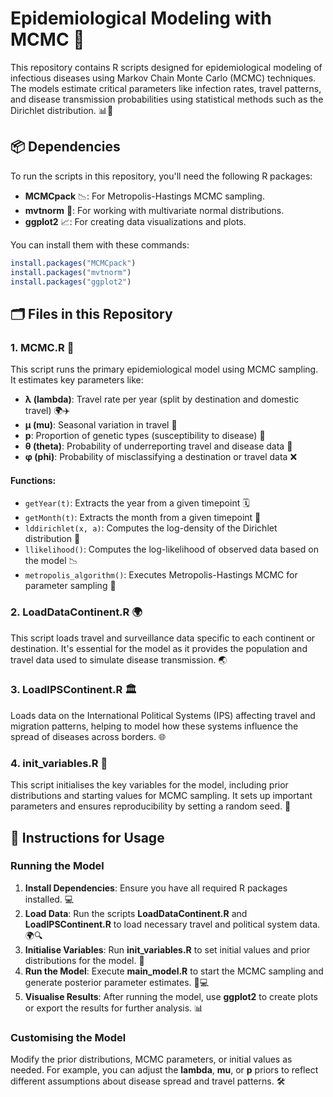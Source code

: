 # Epidemiological Modeling with MCMC 🧬

This repository contains R scripts designed for epidemiological modeling of infectious diseases using Markov Chain Monte Carlo (MCMC) techniques. The models estimate critical parameters like infection rates, travel patterns, and disease transmission probabilities using statistical methods such as the Dirichlet distribution. 📊🔬

## 📦 Dependencies
To run the scripts in this repository, you'll need the following R packages:

- **MCMCpack** 📉: For Metropolis-Hastings MCMC sampling.
- **mvtnorm** 📐: For working with multivariate normal distributions.
- **ggplot2** 📈: For creating data visualizations and plots.

You can install them with these commands:

```r
install.packages("MCMCpack")
install.packages("mvtnorm")
install.packages("ggplot2")
```

## 🗂️ Files in this Repository

### 1. **MCMC.R** 🧮
This script runs the primary epidemiological model using MCMC sampling. It estimates key parameters like:

- **λ (lambda)**: Travel rate per year (split by destination and domestic travel) 🌍✈️
- **μ (mu)**: Seasonal variation in travel 📅
- **p**: Proportion of genetic types (susceptibility to disease) 🧬
- **θ (theta)**: Probability of underreporting travel and disease data 🚨
- **φ (phi)**: Probability of misclassifying a destination or travel data ❌

#### Functions:
- `getYear(t)`: Extracts the year from a given timepoint 🗓️
- `getMonth(t)`: Extracts the month from a given timepoint 📅
- `lddirichlet(x, a)`: Computes the log-density of the Dirichlet distribution 🔢
- `llikelihood()`: Computes the log-likelihood of observed data based on the model 📉
- `metropolis_algorithm()`: Executes Metropolis-Hastings MCMC for parameter sampling 🔄

### 2. **LoadDataContinent.R** 🌍
This script loads travel and surveillance data specific to each continent or destination. It's essential for the model as it provides the population and travel data used to simulate disease transmission. 🌏

### 3. **LoadIPSContinent.R** 🏛️
Loads data on the International Political Systems (IPS) affecting travel and migration patterns, helping to model how these systems influence the spread of diseases across borders. 🌐

### 4. **init_variables.R** 🔑
This script initialises the key variables for the model, including prior distributions and starting values for MCMC sampling. It sets up important parameters and ensures reproducibility by setting a random seed. 🔄

## 🚀 Instructions for Usage

### Running the Model
1. **Install Dependencies**: Ensure you have all required R packages installed. 💻
2. **Load Data**: Run the scripts **LoadDataContinent.R** and **LoadIPSContinent.R** to load necessary travel and political system data. 🌍🔍
3. **Initialise Variables**: Run **init_variables.R** to set initial values and prior distributions for the model. 🔑
4. **Run the Model**: Execute **main_model.R** to start the MCMC sampling and generate posterior parameter estimates. 🔄💻
5. **Visualise Results**: After running the model, use **ggplot2** to create plots or export the results for further analysis. 📊

### Customising the Model
Modify the prior distributions, MCMC parameters, or initial values as needed. For example, you can adjust the **lambda**, **mu**, or **p** priors to reflect different assumptions about disease spread and travel patterns. 🛠️

